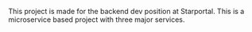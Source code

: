 This project is made for the backend dev position at Starportal. This is a microservice based project with three major services.
